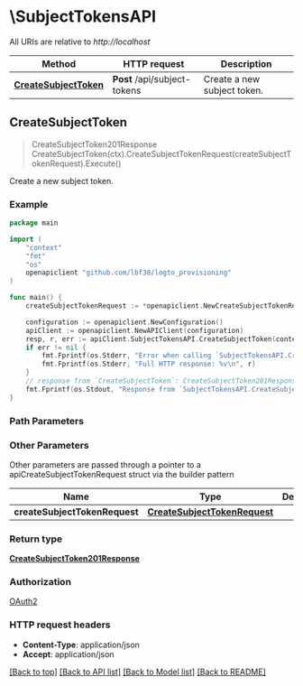 # \SubjectTokensAPI

All URIs are relative to *http://localhost*

Method | HTTP request | Description
------------- | ------------- | -------------
[**CreateSubjectToken**](SubjectTokensAPI.md#CreateSubjectToken) | **Post** /api/subject-tokens | Create a new subject token.



## CreateSubjectToken

> CreateSubjectToken201Response CreateSubjectToken(ctx).CreateSubjectTokenRequest(createSubjectTokenRequest).Execute()

Create a new subject token.



### Example

```go
package main

import (
	"context"
	"fmt"
	"os"
	openapiclient "github.com/lbf38/logto_provisioning"
)

func main() {
	createSubjectTokenRequest := *openapiclient.NewCreateSubjectTokenRequest("UserId_example") // CreateSubjectTokenRequest | 

	configuration := openapiclient.NewConfiguration()
	apiClient := openapiclient.NewAPIClient(configuration)
	resp, r, err := apiClient.SubjectTokensAPI.CreateSubjectToken(context.Background()).CreateSubjectTokenRequest(createSubjectTokenRequest).Execute()
	if err != nil {
		fmt.Fprintf(os.Stderr, "Error when calling `SubjectTokensAPI.CreateSubjectToken``: %v\n", err)
		fmt.Fprintf(os.Stderr, "Full HTTP response: %v\n", r)
	}
	// response from `CreateSubjectToken`: CreateSubjectToken201Response
	fmt.Fprintf(os.Stdout, "Response from `SubjectTokensAPI.CreateSubjectToken`: %v\n", resp)
}
```

### Path Parameters



### Other Parameters

Other parameters are passed through a pointer to a apiCreateSubjectTokenRequest struct via the builder pattern


Name | Type | Description  | Notes
------------- | ------------- | ------------- | -------------
 **createSubjectTokenRequest** | [**CreateSubjectTokenRequest**](CreateSubjectTokenRequest.md) |  | 

### Return type

[**CreateSubjectToken201Response**](CreateSubjectToken201Response.md)

### Authorization

[OAuth2](../README.md#OAuth2)

### HTTP request headers

- **Content-Type**: application/json
- **Accept**: application/json

[[Back to top]](#) [[Back to API list]](../README.md#documentation-for-api-endpoints)
[[Back to Model list]](../README.md#documentation-for-models)
[[Back to README]](../README.md)

